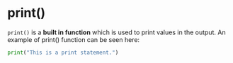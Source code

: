 # print()

`print()` is a **built in function** which is used to print values in the output. An example of print() function can be seen here:
```python
print("This is a print statement.")
```
